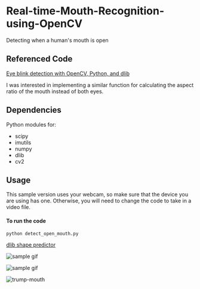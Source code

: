 # Real-time-Mouth-Recognition-using-OpenCV
Detecting when a human's mouth is open

## Referenced Code

[Eye blink detection with OpenCV, Python, and dlib](https://pyimagesearch.com/2017/04/24/eye-blink-detection-opencv-python-dlib/)

I was interested in implementing a similar function for calculating the aspect ratio of the mouth instead of both eyes. 

## Dependencies
Python modules for:
* scipy
* imutils
* numpy
* dlib
* cv2

## Usage
This sample version uses your webcam, so make sure that the device you are using has one.  Otherwise, you will need to change the code to take in a video file.

#### To run the code
```bash
python detect_open_mouth.py
```

[dlib shape predictor](https://github.com/AKSHAYUBHAT/TensorFace/blob/master/openface/models/dlib/shape_predictor_68_face_landmarks.dat)

![sample gif](./video/mouth_open.gif)

![sample gif](./video/facial_landmarks_68markup-768x619.jpg)


![trump-mouth](./video/out_trump.gif)
